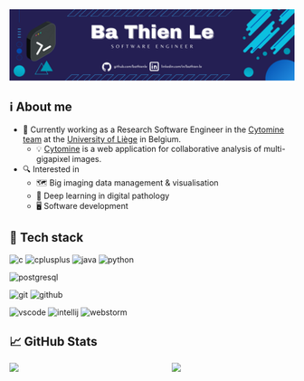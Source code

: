 <img src="images/banner.png" alt="banner" />

## :information_source: About me

* :briefcase: Currently working as a Research Software Engineer in the [Cytomine team](https://uliege.cytomine.org/) at the [University of Liège](https://www.uliege.be/) in Belgium.
    * :bulb: [Cytomine](https://doc.cytomine.org/) is a web application for collaborative analysis of multi-gigapixel images.
* :mag: Interested in 
    * :world_map: Big imaging data management & visualisation
    * :brain: Deep learning in digital pathology
    * :desktop_computer: Software development

## :test_tube: Tech stack

<p>
<img src="https://cdn.jsdelivr.net/gh/devicons/devicon@master/icons/c/c-original.svg" alt="c" width="50" height="50" />
<img src="https://cdn.jsdelivr.net/gh/devicons/devicon@master/icons/cplusplus/cplusplus-original.svg" alt="cplusplus" width="50" height="50" />
<img src="https://cdn.jsdelivr.net/gh/devicons/devicon@master/icons/java/java-original.svg" alt="java" width="50" height="50" />
<img src="https://cdn.jsdelivr.net/gh/devicons/devicon@master/icons/python/python-original.svg" alt="python" width="50" height="50" />
</p>

<p>
<img src="https://cdn.jsdelivr.net/gh/devicons/devicon@master/icons/postgresql/postgresql-original.svg" alt="postgresql" width="50" height="50" />
</p>

<p>
<img src="https://cdn.jsdelivr.net/gh/devicons/devicon@master/icons/git/git-original.svg" alt="git" width="50" height="50" />
<img src="https://cdn.jsdelivr.net/gh/devicons/devicon@master/icons/github/github-original.svg" alt="github" width="50" height="50" />
</p>

<p>
<img src="https://cdn.jsdelivr.net/gh/devicons/devicon@master/icons/vscode/vscode-original.svg" alt="vscode" width="50" height="50" />
<img src="https://cdn.jsdelivr.net/gh/devicons/devicon@master/icons/intellij/intellij-original.svg" alt="intellij" width="50" height="50" />
<img src="https://cdn.jsdelivr.net/gh/devicons/devicon@master/icons/webstorm/webstorm-original.svg" alt="webstorm" width="50" height="50" />
</p>

## :chart_with_upwards_trend: GitHub Stats

<a><img width=52% align="left" src="https://github-readme-stats.vercel.app/api?username=bathienle&count_private=true&show_icons=true&theme=tokyonight" /></a>
<a><img width=43% align="right" src="https://github-readme-stats.vercel.app/api/top-langs/?username=bathienle&layout=compact&theme=tokyonight" /></a>
